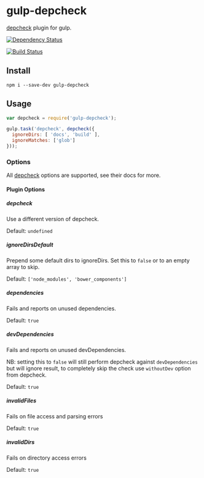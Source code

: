 # gulp-depcheck

[depcheck](https://www.npmjs.com/package/depcheck) plugin for gulp.

[![Dependency Status](https://david-dm.org/mcasimir/gulp-depcheck.svg)](https://david-dm.org/mcasimir/gulp-depcheck)

[![Build Status](https://travis-ci.org/mcasimir/gulp-depcheck.svg?branch=master)](https://travis-ci.org/mcasimir/gulp-depcheck)

## Install

```
npm i --save-dev gulp-depcheck
```

## Usage

``` js
var depcheck = require('gulp-depcheck');

gulp.task('depcheck', depcheck({
  ignoreDirs: [ 'docs', 'build' ],
  ignoreMatches: ['glob']
}));
```

### Options

All [depcheck](https://www.npmjs.com/package/depcheck) options are supported, see their docs for more.

#### Plugin Options

##### depcheck

Use a different version of depcheck.

Default: `undefined`

##### ignoreDirsDefault

Prepend some default dirs to ignoreDirs. Set this to `false` or to an empty array to skip.

Default: `['node_modules', 'bower_components']`

##### dependencies

Fails and reports on unused dependencies.

Default: `true`

##### devDependencies

Fails and reports on unused devDependencies.

NB: setting this to `false` will still perform depcheck against `devDependencies` but
will ignore result, to completely skip the check use `withoutDev` option from depcheck.

Default: `true`

##### invalidFiles

Fails on file access and parsing errors

Default: `true`

##### invalidDirs

Fails on directory access errors

Default: `true`